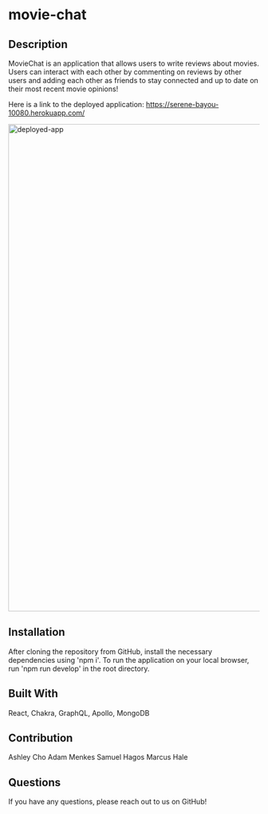 # movie-chat

## Description
MovieChat is an application that allows users to write reviews about movies. Users can interact with each other by commenting on reviews by other users and adding each other as friends to stay connected and up to date on their most recent movie opinions!

Here is a link to the deployed application: https://serene-bayou-10080.herokuapp.com/

<img width="975" alt="deployed-app" src="https://user-images.githubusercontent.com/89879289/156474633-3f704c36-5e78-4665-8bd4-90d5fc0786e2.png">

## Installation
After cloning the repository from GitHub, install the necessary dependencies using 'npm i'. To run the application on your local browser, run 'npm run develop' in the root directory.

## Built With
React, Chakra, GraphQL, Apollo, MongoDB

## Contribution
Ashley Cho
Adam Menkes
Samuel Hagos
Marcus Hale

## Questions
If you have any questions, please reach out to us on GitHub!
